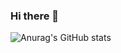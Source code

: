 ### Hi there 👋

<!--
**azkifairuz/azkifairuz** is a ✨ _special_ ✨ repository because its `README.md` (this file) appears on your GitHub profile.

Here are some ideas to get you started:


-->
![Anurag's GitHub stats](https://github-readme-stats.vercel.app/api?username=azkifairuz&show_icons=true&theme=radical)
